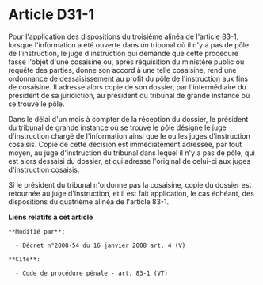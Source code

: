 # Article D31-1

Pour l'application des dispositions du troisième alinéa de l'article 83-1, lorsque l'information a été ouverte dans un
tribunal où il n'y a pas de pôle de l'instruction, le juge d'instruction qui demande que cette procédure fasse l'objet d'une
cosaisine ou, après réquisition du ministère public ou requête des parties, donne son accord à une telle cosaisine, rend une
ordonnance de dessaisissement au profit du pôle de l'instruction aux fins de cosaisine. Il adresse alors copie de son
dossier, par l'intermédiaire du président de sa juridiction, au président du tribunal de grande instance où se trouve le
pôle. 

Dans le délai d'un mois à compter de la réception du dossier, le président du tribunal de grande instance où se trouve le
pôle désigne le juge d'instruction chargé de l'information ainsi que le ou les juges d'instruction cosaisis. Copie de cette
décision est immédiatement adressée, par tout moyen, au juge d'instruction du tribunal dans lequel il n'y a pas de pôle, qui
est alors dessaisi du dossier, et qui adresse l'original de celui-ci aux juges d'instruction cosaisis. 

Si le président du tribunal n'ordonne pas la cosaisine, copie du dossier est retournée au juge d'instruction, et il est fait
application, le cas échéant, des dispositions du quatrième alinéa de l'article 83-1.

**Liens relatifs à cet article**

	**Modifié par**:

	  - Décret n°2008-54 du 16 janvier 2008 art. 4 (V)

	**Cite**:

	  - Code de procédure pénale - art. 83-1 (VT)
